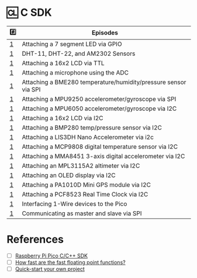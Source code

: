 # :cl: C SDK

| :hash: | Episodes |
|-|-|
| [1](1) | Attaching a 7 segment LED via GPIO |                                                               
| [1](1) | DHT-11, DHT-22, and AM2302 Sensors |                                                             
| [1](1) | Attaching a 16x2 LCD via TTL |                                                                     
| [1](1) | Attaching a microphone using the ADC |                                                             
| [1](1) | Attaching a BME280 temperature/humidity/pressure sensor via SPI |                                     
| [1](1) | Attaching a MPU9250 accelerometer/gyroscope via SPI |                                               
| [1](1) | Attaching a MPU6050 accelerometer/gyroscope via I2C |                                               
| [1](1) | Attaching a 16x2 LCD via I2C |                                                                      
| [1](1) | Attaching a BMP280 temp/pressure sensor via I2C |                                                  
| [1](1) | Attaching a LIS3DH Nano Accelerometer via i2c |                                                    
| [1](1) | Attaching a MCP9808 digital temperature sensor via I2C | 
| [1](1) | Attaching a MMA8451 3-axis digital accelerometer via I2C |
| [1](1) | Attaching an MPL3115A2 altimeter via I2C |
| [1](1) | Attaching an OLED display via I2C |
| [1](1) | Attaching a PA1010D Mini GPS module via I2C |
| [1](1) | Attaching a PCF8523 Real Time Clock via I2C |
| [1](1) | Interfacing 1-Wire devices to the Pico |
| [1](1) | Communicating as master and slave via SPI |

# References

- [ ] [Raspberry Pi Pico C/C++ SDK](https://datasheets.raspberrypi.com/pico/raspberry-pi-pico-c-sdk.pdf)
- [ ] [How fast are the fast floating point functions?](https://forums.raspberrypi.com/viewtopic.php?t=308794)
- [ ] [Quick-start your own project](https://www.raspberrypi.com/documentation/microcontrollers/c_sdk.html#quick-start-your-own-project)
